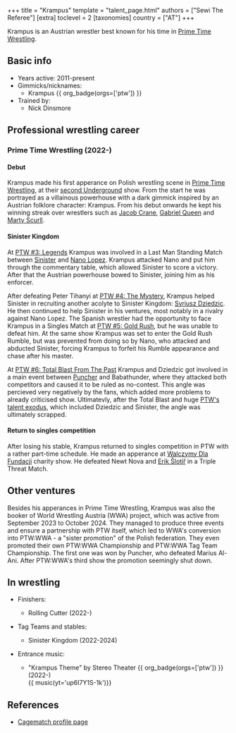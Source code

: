 +++
title = "Krampus"
template = "talent_page.html"
authors = ["Sewi The Referee"]
[extra]
toclevel = 2
[taxonomies]
country = ["AT"]
+++

Krampus is an Austrian wrestler best known for his time in [Prime Time Wrestling](@/o/ptw.md).

## Basic info

* Years active: 2011-present
* Gimmicks/nicknames:
  - Krampus {{ org_badge(orgs=['ptw']) }}
* Trained by:
  - Nick Dinsmore
 
## Professional wrestling career

### Prime Time Wrestling (2022-)

#### Debut 

Krampus made his first apperance on Polish wrestling scene in [Prime Time Wrestling](@/o/ptw.md), at their [second Underground](@/e/ptw/2022-01-23-ptw-underground-2.md) show. From the start he was portrayed as a villainous powerhouse with a dark gimmick inspired by an Austrian folklore character: Krampus. From his debut onwards he kept his winning streak over wrestlers such as [Jacob Crane](@/w/jacob-crane.md), [Gabriel Queen](@/w/gabriel-queen.md) and [Marty Scurll](@/w/marty-scurll.md).

#### Sinister Kingdom

At [PTW #3: Legends](@/e/ptw/2022-11-26-ptw-3-legends.md) Krampus was involved in a Last Man Standing Match between [Sinister](@/w/sinister.md) and [Nano Lopez](@/w/nano-lopez.md). Krampus attacked Nano and put him through the commentary table, which allowed Sinister to score a victory. After that the Austrian powerhouse bowed to Sinister, joining him as his enforcer. 

After defeating Peter Tihanyi at [PTW #4: The Mystery](@/e/ptw/2023-06-25-ptw-4-mystery.md), Krampus helped Sinister in recruiting another acolyte to Sinister Kingdom: [Syriusz Dziedzic](@/w/dziedzic.md). He then continued to help Sinister in his ventures, most notably in a rivalry against Nano Lopez. The Spanish wrestler had the opportunity to face Krampus in a Singles Match at [PTW #5: Gold Rush](@/e/ptw/2024-02-03-ptw-5-gold-rush.md), but he was unable to defeat him. At the same show Krampus was set to enter the Gold Rush Rumble, but was prevented from doing so by Nano, who attacked and abducted Sinister, forcing Krampus to forfeit his Rumble appearance and chase after his master. 

At [PTW #6: Total Blast From The Past](@/e/ptw/2024-05-11-ptw-6.md) Krampus and Dziedzic got involved in a main event between [Puncher](@/w/puncher.md) and Babathunder, where they attacked both competitors and caused it to be ruled as no-contest. This angle was percieved very negatively by the fans, which added more problems to already criticised show. Ultimatevly, after the Total Blast and huge [PTW's talent exodus](@/a/ptw-exits.md), which included Dziedzic and Sinister, the angle was ultimately scrapped. 

#### Return to singles competition

After losing his stable, Krampus returned to singles competition in PTW with a rather part-time schedule. He made an apperance at [Walczymy Dla Fundacji](@/e/ptw/2024-09-29-ptw-walczymy-dla-fundacji.md) charity show. He defeated Newt Nova and [Erik Šlotíř](@/w/erik-slotir.md) in a Triple Threat Match.

## Other ventures

Besides his apperances in Prime Time Wrestling, Krampus was also the booker of World Wrestling Austria (WWA) project, which was active from September 2023 to October 2024. They managed to produce three events and ensure a partnership with PTW itself, which led to WWA's conversion into PTW:WWA - a "sister promotion" of the Polish federation. They even promoted their own PTW:WWA Championship and PTW:WWA Tag Team Championship. The first one was won by Puncher, who defeated Marius Al-Ani. After PTW:WWA's third show the promotion seemingly shut down.

## In wrestling

* Finishers:
  - Rolling Cutter (2022-)

* Tag Teams and stables:
  - Sinister Kingdom (2022-2024)

* Entrance music:
  - "Krampus Theme" by Stereo Theater
   {{ org_badge(orgs=['ptw']) }} (2022-) <br>
   {{ music(yt='up6I7Y1S-1k')}}

## References

* [Cagematch profile page](https://www.cagematch.net/?id=2&nr=11489)
